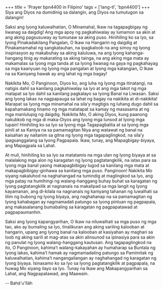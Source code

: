 +++
title = 'Prayer bpn4400 in Filipino'
tags = ['lang-tl', 'bpn4400']
+++
Siya ang Diyos na dumidinig sa dalangin, ang Diyos na tumutugon sa dalangin!

Saksi ang Iyong kaluwalhatian, O Minamahal, Ikaw na tagapagbigay ng liwanag sa daigdig! Ang mga apoy ng pagkahiwalay ay lumamon sa akin at ang aking pagsusuway ay tumunaw sa aking puso. Hinihiling ko sa Iyo, sa Iyong Pinakadakilang Pangalan, O Ikaw na Hangarin ng daigdig at Pinakamamahal ng sangkatauhan, na ipagkaloob na ang simoy ng Iyong inspirasyon ay makabuhay sa aking kaluluwa, na ang Iyong kahanga-hangang tinig ay makarating sa aking tainga, na ang aking mga mata ay makamalas sa Iyong mga tanda at sa Iyong liwanag na gaya ng pagkahayag sa mga kaanyuan ng Iyong mga pangalan at Iyong mga katangian, O Ikaw na sa Kaniyang hawak ay ang lahat ng mga bagay!

Nakikita Mo, O Panginoon, Diyos ko, ang luha ng Iyong mga itinatangi, na natigis dahil sa kanilang pagkahiwalay sa Iyo at ang mga takot ng mga matapat sa Iyo dahil sa kanilang pagkalayo sa Iyong Banal na Liwasan. Saksi ang Iyong lakas na nagpapauga sa lahat ng bagay na nakikita at di-nakikita! Marapat sa Iyong mga minamahal na sila’y magtigis ng luhang dugo dahil sa kapahamakang tinamo ng mga matatapat sa kamay ng masasama at ng mga manlulupig ng daigdig. Nakikita Mo, O aking Diyos, kung paanong nakubkob ng mga di maka-Diyos ang Iyong mga lunsod at Iyong mga lupain! Hinihiling ko sa Iyo sa Iyong mga Tagapagbalita at sa Iyong mga pinili at sa Kaniya na sa pamamagitan Niya ang watawat ng banal na kaisahan ay naitanim sa gitna ng Iyong mga tagapaglingkod, na sila’y ipagsanggalang sa Iyong Pagpapala. Ikaw, tunay, ang Mapagbigay-biyaya, ang Mapagpala sa Lahat.

At muli, hinihiling ko sa Iyo sa matatamis na mga ulan ng Iyong biyaya at sa malalaking mga alon ng karagatan ng Iyong pagtatangkilik, na iatas para sa Iyong mga banal yaong makapagbibigay lugod sa kanilang mga mata at makapagbibigay-ginhawa sa kanilang mga puso. Panginoon! Nakikita Mo siyang nakaluhod na naghahangad na tumindig at maglingkod sa Iyo, ang mga patay na humihingi ng walang-hanggang buhay buhat sa karagatan ng Iyong pagtatangkilik at nagnanais na makalipad sa mga langit ng Iyong kayamanan, ang di-kilala na nagnanais ng kaniyang tahanan ng luwalhati sa lilim ng bubong ng Iyong biyaya, ang naghahanap na sa pamamagitan ng Iyong kahabagan ay nagmamadali patungo sa Iyong pintuan ng pagpapala, ang makasalanang bumabaling sa karagatan ng pagpapatawad at pagpapaumanhin.

Saksi ang Iyong kapangyarihan, O Ikaw na niluwalhati sa mga puso ng mga tao, ako ay bumaling sa Iyo, tinalikuran ang aking sariling kalooban at hangarin, upang ang Iyong banal na kalooban at kasiyahan ay maghari sa loob ng aking sarili at mag-atas sa akin alinsunod sa ipinasiya para sa akin ng panulat ng Iyong walang-hanggang kautusan. Ang tagapaglingkod na ito, O Panginoon, kahima’t walang-kakayahan ay humaharap sa Buntala ng Iyong lakas, kahima’t hamak ay nagmamadaling patungo sa Pamimitak ng kaluwalhatian, kahima’t nangangailangan ay naghahangad ng karagatan ng Iyong biyaya. Isinasamo ko sa Iyo sa Iyong pagtatangkilik at pagpapala, na huwag Mo siyang ilayo sa Iyo. Tunay na Ikaw ang Makapangyarihan sa Lahat, ang Nagpapatawad, ang Maawain.

-- Bahá'u'lláh
